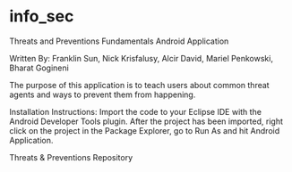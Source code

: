 info_sec
========
Threats and Preventions Fundamentals Android Application

Written By:
Franklin Sun, Nick Krisfalusy, Alcir David, Mariel Penkowski, Bharat Gogineni

The purpose of this application is to teach users about common threat agents and ways to prevent them from happening.

Installation Instructions:
Import the code to your Eclipse IDE with the Android Developer Tools plugin. After the project has been imported, right click on the project in the Package Explorer, go to Run As and hit Android Application.




Threats &amp; Preventions Repository
